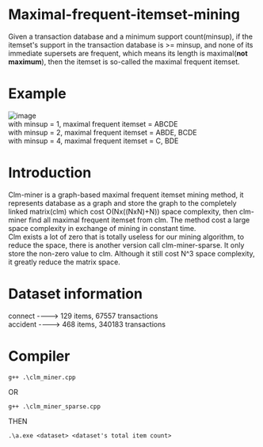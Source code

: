 ﻿# Maximal-frequent-itemset-mining
Given a transaction database and a minimum support count(minsup), if the itemset's support in the transaction database is >= minsup, and none of its immediate supersets are frequent, which means its length is maximal(**not maximum**), then the itemset is so-called the maximal frequent itemset.
# Example
![image](https://user-images.githubusercontent.com/64155027/196638346-d0b30af6-a8b9-47a7-ac8a-50766b3f3c90.png)  
with minsup = 1, maximal frequent itemset = ABCDE  
with minsup = 2, maximal frequent itemset = ABDE, BCDE  
with minsup = 4, maximal frequent itemset = C, BDE
# Introduction
Clm-miner is a graph-based maximal frequent itemset mining method, it represents database as a graph and store the graph to the completely linked matrix(clm) which cost O(Nx((NxN)+N)) space complexity, then clm-miner find all maximal frequent itemset from clm. The method cost a large space complexity in exchange of mining in constant time.  
Clm exists a lot of zero that is totally useless for our mining algorithm, to reduce the space, there is another version call clm-miner-sparse. It only store the non-zero value to clm. Although it still cost N^3 space complexity, it greatly reduce the matrix space.  
# Dataset information
connect  ----> 129 items, 67557 transactions  
accident ----> 468 items, 340183 transactions
# Compiler
```
g++ .\clm_miner.cpp
```
OR
```
g++ .\clm_miner_sparse.cpp
```
THEN
```
.\a.exe <dataset> <dataset's total item count>
```
